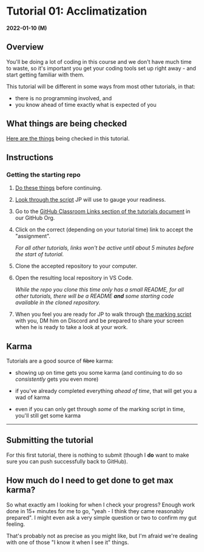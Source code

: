 # Tutorial 01: Acclimatization

**2022-01-10 (M)**

## Overview

You'll be doing a lot of coding in this course and we don't have much time to waste, so it's important you get your coding tools set up right away - and start getting familiar with them.

This tutorial will be different in some ways from most other tutorials, in that:

- there is no programming involved, and
- you know ahead of time exactly what is expected of you


## What things are being checked

[Here are the things](what-things-are-checked.md) being checked in this tutorial.

## Instructions

### Getting the starting repo

1. [Do these things](things-to-do-beforehand.md) before continuing.
2. [Look through the script](how-things-are-checked.md) JP will use to gauge your readiness.
3. Go to the [GitHub Classroom Links section of the tutorials document](https://github.com/MRU-CSIS-3512-202201-001/shared-course-material/blob/main/tutorials.md#github-classroom-links) in our GitHub Org.
4. Click on the correct (depending on your tutorial time) link to accept the "assignment". 

    _For all other tutorials, links won't be active until about 5 minutes before the start of tutorial._

5. Clone the accepted repository to your computer.
6. Open the resulting local repository in VS Code.

    _While the repo you clone this time only has a small README, for all other tutorials, there will be a README **and** some starting code available in the cloned repository._

7. When you feel you are ready for JP to walk through [the marking script](how-things-are-checked.md) with you, DM him on Discord and be prepared to share your screen when he is ready to take a look at your work.

## Karma

Tutorials are a good source of ~~fibre~~ karma:

- showing up on time gets you some karma (and continuing to do so *consistently* gets you even more)

- if you've already completed everything _ahead of time_, that will get you a wad of karma

- even if you can only get through _some_ of the marking script in time, you'll still get some karma

---

## Submitting the tutorial

For this first tutorial, there is nothing to submit (though I **do** want to make sure you can push successfully back to GitHub).

## How much do I need to get done to get max karma?

So what exactly am I looking for when I check your progress? Enough work done in 15+ minutes for me to go, "yeah - I think they came reasonably prepared". I might even ask a very simple question or two to confirm my gut feeling.

That's probably not as precise as you might like, but I'm afraid we're dealing with one of those "I know it when I see it" things.



